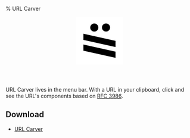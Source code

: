 % URL Carver

<header>
<img src="url-carver-icon.png" width="128"/>
</header>

URL Carver lives in the menu bar. With a URL in your clipboard, click and see the URL's components based on [RFC 3986](https://www.ietf.org/rfc/rfc3986.txt).

## Download
* [URL Carver](URL-Carver.zip)
